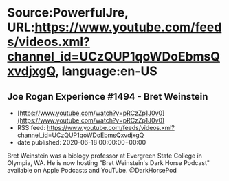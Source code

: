 # Source:PowerfulJre, URL:https://www.youtube.com/feeds/videos.xml?channel_id=UCzQUP1qoWDoEbmsQxvdjxgQ, language:en-US

## Joe Rogan Experience #1494 - Bret Weinstein
 - [https://www.youtube.com/watch?v=pRCzZp1J0v0](https://www.youtube.com/watch?v=pRCzZp1J0v0)
 - RSS feed: https://www.youtube.com/feeds/videos.xml?channel_id=UCzQUP1qoWDoEbmsQxvdjxgQ
 - date published: 2020-06-18 00:00:00+00:00

Bret Weinstein was a biology professor at Evergreen State College in Olympia, WA. He is now hosting "Bret Weinstein's Dark Horse Podcast" available on Apple Podcasts and YouTube.  @DarkHorsePod

